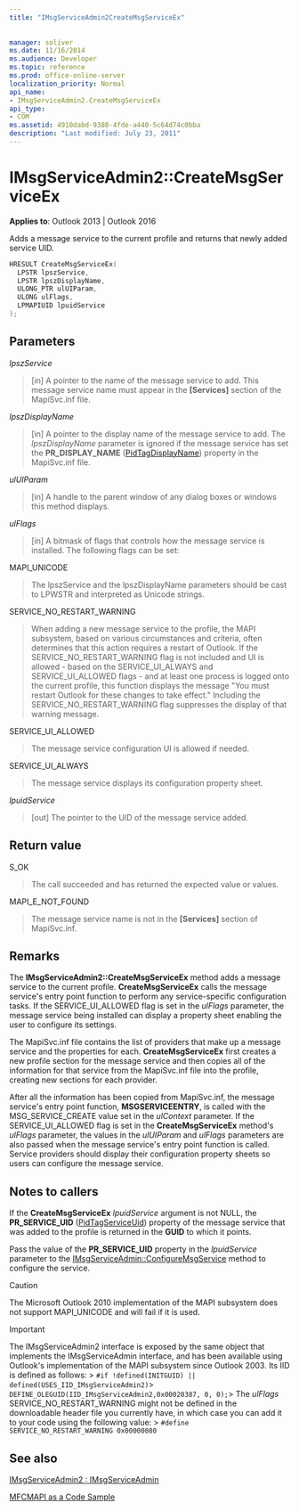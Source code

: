 ```yaml
---
title: "IMsgServiceAdmin2CreateMsgServiceEx"
 
 
manager: soliver
ms.date: 11/16/2014
ms.audience: Developer
ms.topic: reference
ms.prod: office-online-server
localization_priority: Normal
api_name:
- IMsgServiceAdmin2.CreateMsgServiceEx
api_type:
- COM
ms.assetid: 4910dabd-9380-4fde-a440-5c64d74c0bba
description: "Last modified: July 23, 2011"
---
```


# IMsgServiceAdmin2::CreateMsgServiceEx

  
  
**Applies to**: Outlook 2013 | Outlook 2016 
  
Adds a message service to the current profile and returns that newly added service UID.
  
```cpp
HRESULT CreateMsgServiceEx(
  LPSTR lpszService,
  LPSTR lpszDisplayName,
  ULONG_PTR ulUIParam,
  ULONG ulFlags,    
  LPMAPIUID lpuidService
);
```

## Parameters

 _lpszService_
  
> [in] A pointer to the name of the message service to add. This message service name must appear in the **[Services]** section of the MapiSvc.inf file. 
    
 _lpszDisplayName_
  
> [in] A pointer to the display name of the message service to add. The  _lpszDisplayName_ parameter is ignored if the message service has set the **PR_DISPLAY_NAME** ([PidTagDisplayName](pidtagdisplayname-canonical-property.md)) property in the MapiSvc.inf file.
    
 _ulUIParam_
  
> [in] A handle to the parent window of any dialog boxes or windows this method displays.
    
 _ulFlags_
  
> [in] A bitmask of flags that controls how the message service is installed. The following flags can be set:
    
MAPI_UNICODE
  
> The lpszService and the lpszDisplayName parameters should be cast to LPWSTR and interpreted as Unicode strings.
    
SERVICE_NO_RESTART_WARNING
  
> When adding a new message service to the profile, the MAPI subsystem, based on various circumstances and criteria, often determines that this action requires a restart of Outlook. If the SERVICE_NO_RESTART_WARNING flag is not included and UI is allowed - based on the SERVICE_UI_ALWAYS and SERVICE_UI_ALLOWED flags - and at least one process is logged onto the current profile, this function displays the message "You must restart Outlook for these changes to take effect." Including the SERVICE_NO_RESTART_WARNING flag suppresses the display of that warning message.
    
SERVICE_UI_ALLOWED
  
> The message service configuration UI is allowed if needed.
    
SERVICE_UI_ALWAYS
  
> The message service displays its configuration property sheet.
    
 _lpuidService_
  
> [out] The pointer to the UID of the message service added.
    
## Return value

S_OK
  
> The call succeeded and has returned the expected value or values.
    
MAPI_E_NOT_FOUND
  
> The message service name is not in the **[Services]** section of MapiSvc.inf. 
    
## Remarks

The **IMsgServiceAdmin2::CreateMsgServiceEx** method adds a message service to the current profile. **CreateMsgServiceEx** calls the message service's entry point function to perform any service-specific configuration tasks. If the SERVICE_UI_ALLOWED flag is set in the  _ulFlags_ parameter, the message service being installed can display a property sheet enabling the user to configure its settings. 
  
The MapiSvc.inf file contains the list of providers that make up a message service and the properties for each. **CreateMsgServiceEx** first creates a new profile section for the message service and then copies all of the information for that service from the MapiSvc.inf file into the profile, creating new sections for each provider. 
  
After all the information has been copied from MapiSvc.inf, the message service's entry point function, **MSGSERVICEENTRY**, is called with the MSG_SERVICE_CREATE value set in the  _ulContext_ parameter. If the SERVICE_UI_ALLOWED flag is set in the **CreateMsgServiceEx** method's  _ulFlags_ parameter, the values in the  _ulUIParam_ and  _ulFlags_ parameters are also passed when the message service's entry point function is called. Service providers should display their configuration property sheets so users can configure the message service. 
  
## Notes to callers

If the **CreateMsgServiceEx** _lpuidService_ argument is not NULL, the **PR_SERVICE_UID** ([PidTagServiceUid](pidtagserviceuid-canonical-property.md)) property of the message service that was added to the profile is returned in the **GUID** to which it points. 
  
Pass the value of the **PR_SERVICE_UID** property in the  _lpuidService_ parameter to the [IMsgServiceAdmin::ConfigureMsgService](imsgserviceadmin-configuremsgservice.md) method to configure the service. 
  
> [!CAUTION]
> The Microsoft Outlook 2010 implementation of the MAPI subsystem does not support MAPI_UNICODE and will fail if it is used. 
  
> [!IMPORTANT]
> The IMsgServiceAdmin2 interface is exposed by the same object that implements the IMsgServiceAdmin interface, and has been available using Outlook's implementation of the MAPI subsystem since Outlook 2003. Its IID is defined as follows: >  `#if !defined(INITGUID) || defined(USES_IID_IMsgServiceAdmin2)`>  `DEFINE_OLEGUID(IID_IMsgServiceAdmin2,0x00020387, 0, 0);`> The  _ulFlags_ SERVICE_NO_RESTART_WARNING might not be defined in the downloadable header file you currently have, in which case you can add it to your code using the following value: >  `#define SERVICE_NO_RESTART_WARNING 0x00000080`
  
## See also



[IMsgServiceAdmin2 : IMsgServiceAdmin](imsgserviceadmin2imsgserviceadmin.md)


[MFCMAPI as a Code Sample](mfcmapi-as-a-code-sample.md)

